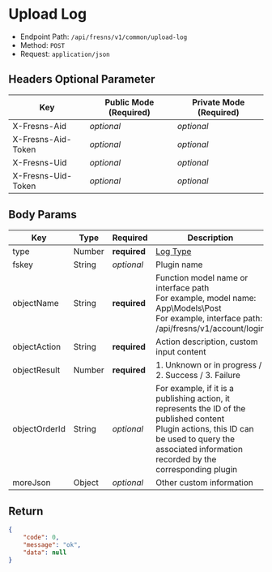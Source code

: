 # Upload Log

- Endpoint Path: `/api/fresns/v1/common/upload-log`
- Method: `POST`
- Request: `application/json`

## Headers Optional Parameter

| Key | Public Mode (Required) | Private Mode (Required) |
| --- | --- | --- |
| X-Fresns-Aid | *optional* | *optional* |
| X-Fresns-Aid-Token | *optional* | *optional* |
| X-Fresns-Uid | *optional* | *optional* |
| X-Fresns-Uid-Token | *optional* | *optional* |

## Body Params

| Key | Type | Required | Description |
| --- | --- | --- | --- |
| type | Number | **required** | [Log Type](../../database/systems/session-logs.md#log-type) |
| fskey | String | *optional* | Plugin name |
| objectName | String | **required** | Function model name or interface path<br>For example, model name: App\Models\Post<br>For example, interface path: /api/fresns/v1/account/login |
| objectAction | String | **required** | Action description, custom input content |
| objectResult | Number | **required** | 1. Unknown or in progress / 2. Success / 3. Failure |
| objectOrderId | String | *optional* | For example, if it is a publishing action, it represents the ID of the published content<br>Plugin actions, this ID can be used to query the associated information recorded by the corresponding plugin |
| moreJson | Object | *optional* | Other custom information |

## Return

```json
{
    "code": 0,
    "message": "ok",
    "data": null
}
```
